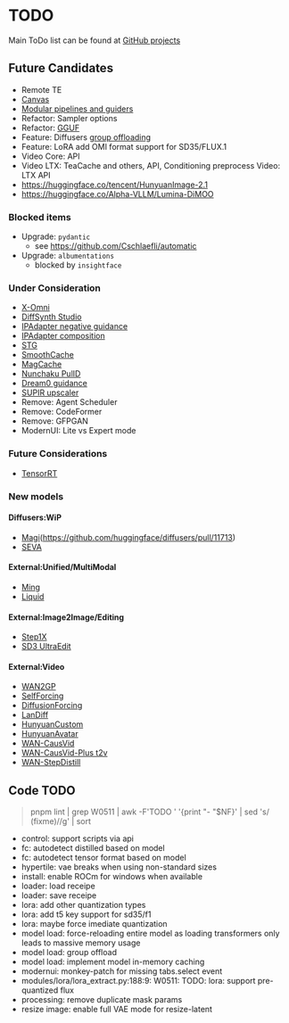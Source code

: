 # TODO

Main ToDo list can be found at [GitHub projects](https://github.com/users/vladmandic/projects)

## Future Candidates

- Remote TE  
- [Canvas](https://konvajs.org/)  
- [Modular pipelines and guiders](https://github.com/huggingface/diffusers/issues/11915)  
- Refactor: Sampler options  
- Refactor: [GGUF](https://huggingface.co/docs/diffusers/main/en/quantization/gguf)  
- Feature: Diffusers [group offloading](https://github.com/vladmandic/sdnext/issues/4049)  
- Feature: LoRA add OMI format support for SD35/FLUX.1  
- Video Core: API  
- Video LTX: TeaCache and others, API, Conditioning preprocess Video: LTX API  
- <https://huggingface.co/tencent/HunyuanImage-2.1>
- <https://huggingface.co/Alpha-VLLM/Lumina-DiMOO>

### Blocked items

- Upgrade: `pydantic`  
  - see <https://github.com/Cschlaefli/automatic>  
- Upgrade: `albumentations`  
  - blocked by `insightface`  

### Under Consideration

- [X-Omni](https://github.com/X-Omni-Team/X-Omni/blob/main/README.md)
- [DiffSynth Studio](https://github.com/modelscope/DiffSynth-Studio)
- [IPAdapter negative guidance](https://github.com/huggingface/diffusers/discussions/7167)  
- [IPAdapter composition](https://huggingface.co/ostris/ip-composition-adapter)  
- [STG](https://github.com/huggingface/diffusers/blob/main/examples/community/README.md#spatiotemporal-skip-guidance)  
- [SmoothCache](https://github.com/huggingface/diffusers/issues/11135)  
- [MagCache](https://github.com/lllyasviel/FramePack/pull/673/files)  
- [Nunchaku PulID](https://github.com/mit-han-lab/nunchaku/pull/274)  
- [Dream0 guidance](https://huggingface.co/ByteDance/DreamO)  
- [SUPIR upscaler](https://github.com/Fanghua-Yu/SUPIR)  
- Remove: Agent Scheduler  
- Remove: CodeFormer  
- Remove: GFPGAN  
- ModernUI: Lite vs Expert mode  

### Future Considerations
- [TensorRT](https://github.com/huggingface/diffusers/pull/11173)  

### New models

#### Diffusers:WiP
- [Magi](https://github.com/SandAI-org/MAGI-1)(https://github.com/huggingface/diffusers/pull/11713)  
- [SEVA](https://github.com/huggingface/diffusers/pull/11440)  
#### External:Unified/MultiModal
- [Ming](https://github.com/inclusionAI/Ming)  
- [Liquid](https://github.com/FoundationVision/Liquid)  
#### External:Image2Image/Editing
- [Step1X](https://github.com/stepfun-ai/Step1X-Edit)  
- [SD3 UltraEdit](https://github.com/HaozheZhao/UltraEdit)  
#### External:Video
- [WAN2GP](https://github.com/deepbeepmeep/Wan2GP)  
- [SelfForcing](https://github.com/guandeh17/Self-Forcing)  
- [DiffusionForcing](https://github.com/kwsong0113/diffusion-forcing-transformer)  
- [LanDiff](https://github.com/landiff/landiff)  
- [HunyuanCustom](https://github.com/Tencent-Hunyuan/HunyuanCustom)  
- [HunyuanAvatar](https://huggingface.co/tencent/HunyuanVideo-Avatar)  
- [WAN-CausVid](https://huggingface.co/lightx2v/Wan2.1-T2V-14B-CausVid)  
- [WAN-CausVid-Plus t2v](https://github.com/goatWu/CausVid-Plus/)  
- [WAN-StepDistill](https://huggingface.co/lightx2v/Wan2.1-T2V-14B-StepDistill-CfgDistill)  

## Code TODO

> pnpm lint | grep W0511 | awk -F'TODO ' '{print "- "$NF}' | sed 's/ (fixme)//g' | sort
 
- control: support scripts via api
- fc: autodetect distilled based on model
- fc: autodetect tensor format based on model
- hypertile: vae breaks when using non-standard sizes
- install: enable ROCm for windows when available
- loader: load receipe
- loader: save receipe
- lora: add other quantization types
- lora: add t5 key support for sd35/f1
- lora: maybe force imediate quantization
- model load: force-reloading entire model as loading transformers only leads to massive memory usage
- model load: group offload
- model load: implement model in-memory caching
- modernui: monkey-patch for missing tabs.select event
- modules/lora/lora_extract.py:188:9: W0511: TODO: lora: support pre-quantized flux
- processing: remove duplicate mask params
- resize image: enable full VAE mode for resize-latent
